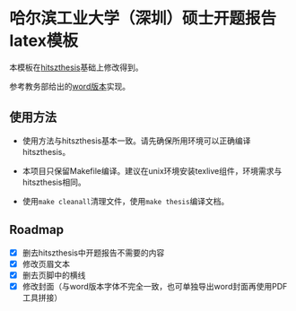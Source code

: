 # 哈尔滨工业大学（深圳）硕士开题报告latex模板

本模板在[hitszthesis](https://github.com/YangLaTeX/hitszthesis)基础上修改得到。

参考教务部给出的[word版本](http://due.hitsz.edu.cn/info/1210/1827.htm)实现。

## 使用方法

- 使用方法与hitszthesis基本一致。请先确保所用环境可以正确编译hitszthesis。

- 本项目只保留Makefile编译。建议在unix环境安装texlive组件，环境需求与hitszthesis相同。

- 使用`make cleanall`清理文件，使用`make thesis`编译文档。

## Roadmap

- [x] 删去hitszthesis中开题报告不需要的内容
- [x] 修改页眉文本
- [x] 删去页脚中的横线
- [x] 修改封面（与word版本字体不完全一致，也可单独导出word封面再使用PDF工具拼接）

